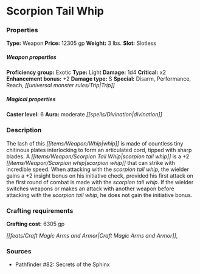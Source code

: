 ﻿---
Title: "Scorpion Tail Whip"
Type: "Weapon"
Price: "12305 gp"
Weight: "3 lbs."
Slot: "Slotless"
Proficiency group: "Exotic"
Weapon properties Type: "Light"
Damage: "1d4"
Critical: "x2"
Enhancement bonus: "+2"
Damage type: "S"
Special: "Disarm, Performance, Reach, Trip"
Caster level: "6"
Aura: "moderate divination"
Description: |
  "The lash of this whip is made of countless tiny chitinous plates interlocking to form an articulated cord, tipped with sharp blades. A _scorpion tail whip_ is a _+2 scorpion whip_ that can strike with incredible speed. When attacking with the _scorpion tail whip_, the wielder gains a +2 insight bonus on his initiative check, provided his first attack on the first round of combat is made with the _scorpion tail whip_. If the wielder switches weapons or makes an attack with another weapon before attacking with the _scorpion tail whip_, he does not gain the initiative bonus."
Crafting cost: "6305 gp"
Sources: "['Pathfinder #82: Secrets of the Sphinx']"
---

# Scorpion Tail Whip

### Properties

**Type:** Weapon **Price:** 12305 gp **Weight:** 3 lbs. **Slot:** Slotless

##### Weapon properties

**Proficiency group:** Exotic **Type:** Light **Damage:** 1d4 **Critical:** x2 **Enhancement bonus:** +2 **Damage type:** S **Special:** Disarm, Performance, Reach, _[[universal monster rules/Trip|Trip]]_

##### Magical properties

**Caster level:** 6 **Aura:** moderate _[[spells/Divination|divination]]_

### Description

The lash of this _[[items/Weapon/Whip|whip]]_ is made of countless tiny chitinous plates interlocking to form an articulated cord, tipped with sharp blades. A _[[items/Weapon/Scorpion Tail Whip|scorpion tail whip]]_ is a +2 _[[items/Weapon/Scorpion whip|scorpion whip]]_ that can strike with incredible speed. When attacking with the _scorpion tail whip_, the wielder gains a +2 insight bonus on his initiative check, provided his first attack on the first round of combat is made with the _scorpion tail whip_. If the wielder switches weapons or makes an attack with another weapon before attacking with the _scorpion tail whip_, he does not gain the initiative bonus.

### Crafting requirements

**Crafting cost:** 6305 gp

_[[feats/Craft Magic Arms and Armor|Craft Magic Arms and Armor]]_,

### Sources

* Pathfinder #82: Secrets of the Sphinx